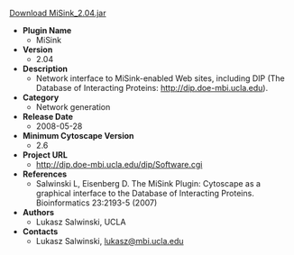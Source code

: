 <a href="MiSink_2.04.jar">Download MiSink_2.04.jar</a>

* __Plugin Name__
  * MiSink
* __Version__
  * 2.04
* __Description__
  * Network interface to MiSink-enabled Web sites, including DIP (The Database of Interacting Proteins: http://dip.doe-mbi.ucla.edu).
* __Category__
  * Network generation
* __Release Date__
  * 2008-05-28
* __Minimum Cytoscape Version__
  * 2.6
* __Project URL__
  * http://dip.doe-mbi.ucla.edu/dip/Software.cgi
* __References__
  * Salwinski L, Eisenberg D. The MiSink Plugin: Cytoscape as a graphical interface to the Database of Interacting Proteins. Bioinformatics 23:2193-5 (2007)
* __Authors__
  * Lukasz Salwinski, UCLA
* __Contacts__
  * Lukasz Salwinski, lukasz@mbi.ucla.edu
